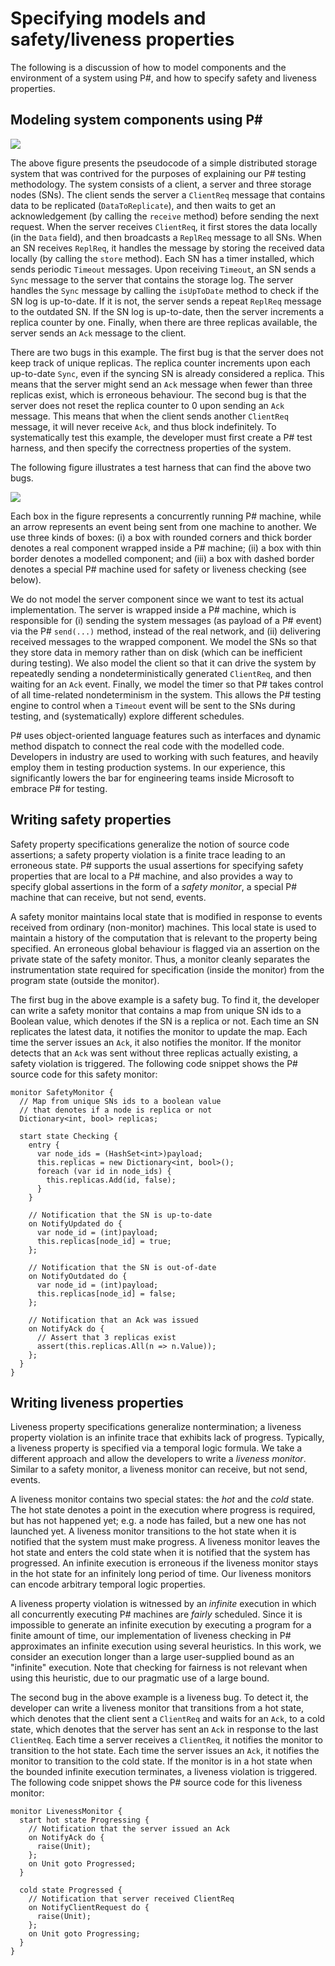 Specifying models and safety/liveness properties
================================================
The following is a discussion of how to model components and the environment of a system using P#, and how to specify safety and liveness properties.

## Modeling system components using P#
![](../Images/ExampleCode.png)

The above figure presents the pseudocode of a simple distributed storage system that was contrived for the purposes of explaining our P# testing methodology. The system consists of a client, a server and three storage nodes (SNs). The client sends the server a `ClientReq` message that contains data to be replicated (`DataToReplicate`), and then waits to get an acknowledgement (by calling the `receive` method) before sending the next request. When the server receives `ClientReq`, it first stores the data locally (in the `Data` field), and then broadcasts a `ReplReq` message to all SNs. When an SN receives `ReplReq`, it handles the message by storing the received data locally (by calling the `store` method). Each SN has a timer installed, which sends periodic `Timeout` messages. Upon receiving `Timeout`, an SN sends a `Sync` message to the server that contains the storage log. The server handles the `Sync` message by calling the `isUpToDate` method to check if the SN log is up-to-date. If it is not, the server sends a repeat `ReplReq` message to the outdated SN. If the SN log is up-to-date, then the server increments a replica counter by one. Finally, when there are three replicas available, the server sends an `Ack` message to the client.

There are two bugs in this example. The first bug is that the server does not keep track of unique replicas. The replica counter increments upon each up-to-date `Sync`, even if the syncing SN is already considered a replica. This means that the server might send an `Ack` message when fewer than three replicas exist, which is erroneous behaviour. The second bug is that the server does not reset the replica counter to 0 upon sending an `Ack` message. This means that when the client sends another `ClientReq` message, it will never receive `Ack`, and thus block indefinitely. To systematically test this example, the developer must first create a P# test harness, and then specify the correctness properties of the system.

The following figure illustrates a test harness that can find the above two bugs.

![](../Images/ExampleHarness.png)

Each box in the figure represents a concurrently running P# machine, while an arrow represents an event being sent from one machine to another. We use three kinds of boxes: (i) a box with rounded corners and thick border denotes a real component wrapped inside a P# machine; (ii) a box with thin border denotes a modelled component; and (iii) a box with dashed border denotes a special P# machine used for safety or liveness checking (see below).

We do not model the server component since we want to test its actual implementation. The server is wrapped inside a P# machine, which is responsible for (i) sending the system messages (as payload of a P# event) via the P# `send(...)` method, instead of the real network, and (ii) delivering received messages to the wrapped component. We model the SNs so that they store data in memory rather than on disk (which can be inefficient during testing). We also model the client so that it can drive the system by repeatedly sending a nondeterministically generated `ClientReq`, and then waiting for an `Ack` event. Finally, we model the timer so that P# takes control of all time-related nondeterminism in the system. This allows the P# testing engine to control when a `Timeout` event will be sent to the SNs during testing, and (systematically) explore different schedules.

P# uses object-oriented language features such as interfaces and dynamic method dispatch to connect the real code with the modelled code. Developers in industry are used to working with such features, and heavily employ them in testing production systems. In our experience, this significantly lowers the bar for engineering teams inside Microsoft to embrace P# for testing.

## Writing safety properties
Safety property specifications generalize the notion of source code assertions; a safety property violation is a finite trace leading to an erroneous state. P# supports the usual assertions for specifying safety properties that are local to a P# machine, and also provides a way to specify global assertions in the form of a _safety monitor_, a special P# machine that can receive, but not send, events.

A safety monitor maintains local state that is modified in response to events received from ordinary (non-monitor) machines. This local state is used to maintain a history of the computation that is relevant to the property being specified. An erroneous global behaviour is flagged via an assertion on the private state of the safety monitor. Thus, a monitor cleanly separates the instrumentation state required for specification (inside the monitor) from the program state (outside the monitor).

The first bug in the above example is a safety bug. To find it, the developer can write a safety monitor that contains a map from unique SN ids to a Boolean value, which denotes if the SN is a replica or not. Each time an SN replicates the latest data, it notifies the monitor to update the map. Each time the server issues an `Ack`, it also notifies the monitor. If the monitor detects that an `Ack` was sent without three replicas actually existing, a safety violation is triggered. The following code snippet shows the P# source code for this safety monitor:
```
monitor SafetyMonitor {
  // Map from unique SNs ids to a boolean value
  // that denotes if a node is replica or not
  Dictionary<int, bool> replicas;

  start state Checking {
    entry {
      var node_ids = (HashSet<int>)payload;
      this.replicas = new Dictionary<int, bool>();
      foreach (var id in node_ids) {
        this.replicas.Add(id, false);
      }
    }
    
    // Notification that the SN is up-to-date
    on NotifyUpdated do {
      var node_id = (int)payload;
      this.replicas[node_id] = true;
    };
    
    // Notification that the SN is out-of-date
    on NotifyOutdated do {
      var node_id = (int)payload;
      this.replicas[node_id] = false;
    };
    
    // Notification that an Ack was issued
    on NotifyAck do {
      // Assert that 3 replicas exist
      assert(this.replicas.All(n => n.Value));
    };
  }
}
```

## Writing liveness properties
Liveness property specifications generalize nontermination; a liveness property violation is an infinite trace that exhibits lack of progress. Typically, a liveness property is specified via a temporal logic formula. We take a different approach and allow the developers to write a _liveness monitor_. Similar to a safety monitor, a liveness monitor can receive, but not send, events.

A liveness monitor contains two special states: the _hot_ and the _cold_ state. The hot state denotes a point in the execution where progress is required, but has not happened yet; e.g. a node has failed, but a new one has not launched yet. A liveness monitor transitions to the hot state when it is notified that the system must make progress. A liveness monitor leaves the hot state and enters the cold state when it is notified that the system has progressed. An infinite execution is erroneous if the liveness monitor stays in the hot state for an infinitely long period of time. Our liveness monitors can encode arbitrary temporal logic properties.

A liveness property violation is witnessed by an _infinite_ execution in which all concurrently executing P# machines are _fairly_ scheduled. Since it is impossible to generate an infinite execution by executing a program for a finite amount of time, our implementation of liveness checking in P# approximates an infinite execution using several heuristics. In this work, we consider an execution longer than a large user-supplied bound as an "infinite" execution. Note that checking for fairness is not relevant when using this heuristic, due to our pragmatic use of a large bound.

The second bug in the above example is a liveness bug. To detect it, the developer can write a liveness monitor that transitions from a hot state, which denotes that the client sent a `ClientReq` and waits for an `Ack`, to a cold state, which denotes that the server has sent an `Ack` in response to the last `ClientReq`. Each time a server receives a `ClientReq`, it notifies the monitor to transition to the hot state. Each time the server issues an `Ack`, it notifies the monitor to transition to the cold state. If the monitor is in a hot state when the bounded infinite execution terminates, a liveness violation is triggered. The following code snippet shows the P# source code for this liveness monitor:
```
monitor LivenessMonitor {
  start hot state Progressing {
    // Notification that the server issued an Ack
    on NotifyAck do {
      raise(Unit);
    };
    on Unit goto Progressed;
  }
  
  cold state Progressed {
    // Notification that server received ClientReq
    on NotifyClientRequest do {
      raise(Unit);
    };
    on Unit goto Progressing;
  }
}
```
